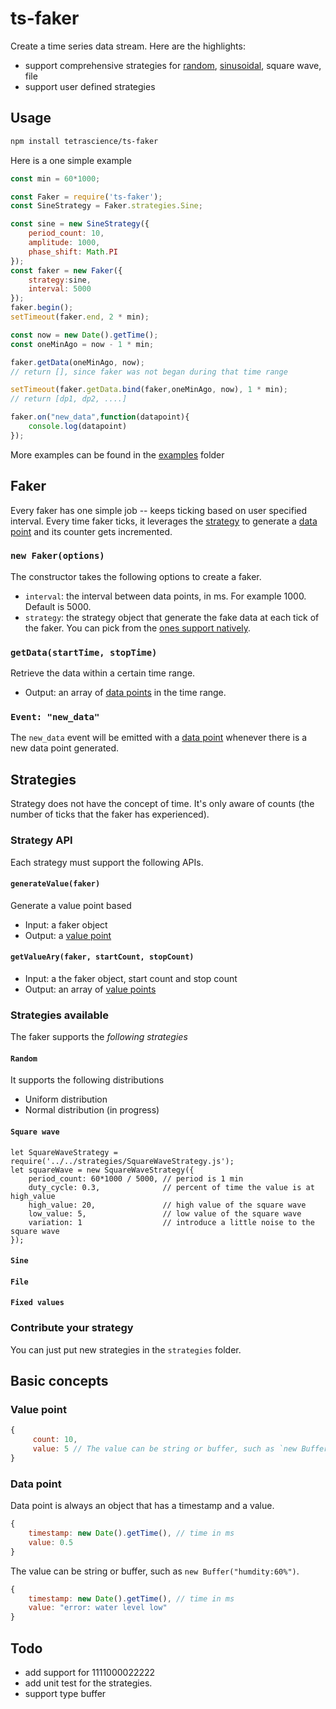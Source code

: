 # ts-faker

Create a time series data stream. Here are the highlights:
 
* support comprehensive strategies for [random](#random), [sinusoidal](#sine), square wave, file
* support user defined strategies 

## Usage
```bash
npm install tetrascience/ts-faker
```

Here is a one simple example
```javascript
const min = 60*1000;

const Faker = require('ts-faker');
const SineStrategy = Faker.strategies.Sine;

const sine = new SineStrategy({
    period_count: 10,
    amplitude: 1000,
    phase_shift: Math.PI
});
const faker = new Faker({
    strategy:sine,
    interval: 5000
});
faker.begin();
setTimeout(faker.end, 2 * min);

const now = new Date().getTime();
const oneMinAgo = now - 1 * min;

faker.getData(oneMinAgo, now); 
// return [], since faker was not began during that time range

setTimeout(faker.getData.bind(faker,oneMinAgo, now), 1 * min);
// return [dp1, dp2, ....] 

faker.on("new_data",function(datapoint){
    console.log(datapoint)
});
```

More examples can be found in the [examples](/examples) folder

## Faker
Every faker has one simple job -- keeps ticking based on user specified interval. 
Every time faker ticks, it leverages the [strategy](#strategies) to generate a [data point](#data-point) 
and its counter gets incremented. 

### `new Faker(options)`
The constructor takes the following options to create a faker. 
* `interval`: the interval between data points, in ms. For example 1000. Default is 5000.
* `strategy`: the strategy object that generate the fake data at each tick of the faker. 
You can pick from the [ones support natively](#Strategies).

### `getData(startTime, stopTime)`
Retrieve the data within a certain time range.
* Output: an array of [data points](#data-point) in the time range. 

### `Event: "new_data"`
The `new_data` event will be emitted with a [data point](#data-point) whenever there is a 
new data point generated.  

## Strategies
Strategy does not have the concept of time. It's only aware of counts (the number of ticks that the faker has experienced).

### Strategy API
Each strategy must support the following APIs.

#### `generateValue(faker)`
Generate a value point based 
* Input: a faker object
* Output: a [value point](#value-point)

#### `getValueAry(faker, startCount, stopCount)`
* Input: a the faker object, start count and stop count
* Output: an array of [value points](#value-point)



### Strategies available
The faker supports the *following strategies*
#### `Random`
It supports the following distributions
  * Uniform distribution 
  * Normal distribution (in progress)

#### `Square wave`

```
let SquareWaveStrategy = require('../../strategies/SquareWaveStrategy.js');
let squareWave = new SquareWaveStrategy({
    period_count: 60*1000 / 5000, // period is 1 min
    duty_cycle: 0.3,              // percent of time the value is at high_value
    high_value: 20,               // high value of the square wave
    low_value: 5,                 // low value of the square wave
    variation: 1                  // introduce a little noise to the square wave
});
```

#### `Sine`
#### `File`
#### `Fixed values`

### Contribute your strategy
You can just put new strategies in the `strategies` folder. 



## Basic concepts

### Value point 
```javascript
{ 
     count: 10,
     value: 5 // The value can be string or buffer, such as `new Buffer("humdity:60%")`. 
}
``` 
### Data point 
Data point is always an object that has a timestamp and a value.
```javascript
{
    timestamp: new Date().getTime(), // time in ms 
    value: 0.5
}
```

The value can be string or buffer, such as `new Buffer("humdity:60%")`. 
```javascript
{
    timestamp: new Date().getTime(), // time in ms
    value: "error: water level low"
}
```

## Todo 
* add support for 1111000022222
* add unit test for the strategies.
* support type buffer

